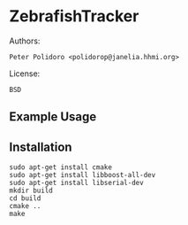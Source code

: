 # ZebrafishTracker

Authors:

    Peter Polidoro <polidorop@janelia.hhmi.org>

License:

    BSD

## Example Usage

## Installation

```shell
sudo apt-get install cmake
sudo apt-get install libboost-all-dev
sudo apt-get install libserial-dev
mkdir build
cd build
cmake ..
make
```
